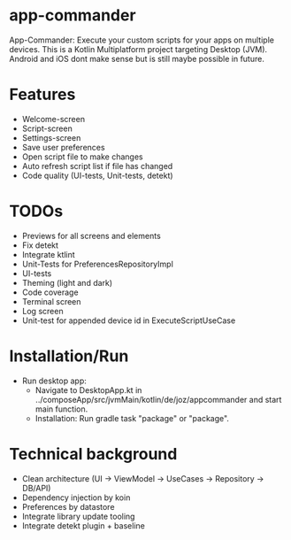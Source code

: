 # app-commander

App-Commander: Execute your custom scripts for your apps on multiple devices.
This is a Kotlin Multiplatform project targeting Desktop (JVM). Android and iOS dont make sense but
is still maybe possible in future.

# Features

- Welcome-screen
- Script-screen
- Settings-screen
- Save user preferences
- Open script file to make changes
- Auto refresh script list if file has changed
- Code quality (UI-tests, Unit-tests, detekt)

# TODOs

- Previews for all screens and elements
- Fix detekt
- Integrate ktlint
- Unit-Tests for PreferencesRepositoryImpl
- UI-tests
- Theming (light and dark)
- Code coverage
- Terminal screen
- Log screen
- Unit-test for appended device id in ExecuteScriptUseCase

# Installation/Run

- Run desktop app:
    - Navigate to DesktopApp.kt in ../composeApp/src/jvmMain/kotlin/de/joz/appcommander and start
      main function.
    - Installation: Run gradle task "package" or "package<platform>".

# Technical background

- Clean architecture (UI -> ViewModel -> UseCases -> Repository -> DB/API)
- Dependency injection by koin
- Preferences by datastore
- Integrate library update tooling
- Integrate detekt plugin + baseline
